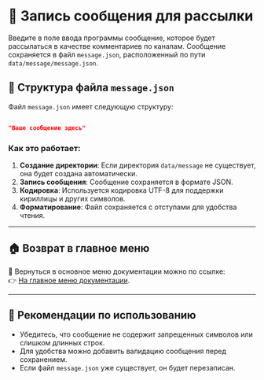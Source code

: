 # 📝 Запись сообщения для рассылки

Введите в поле ввода программы сообщение, которое будет рассылаться в качестве комментариев по каналам. Сообщение 
сохраняется в файл `message.json`, расположенный по пути `data/message/message.json`.

## 📂 Структура файла `message.json`

Файл `message.json` имеет следующую структуру:

```json

"Ваше сообщение здесь"
```
### Как это работает:

1. **Создание директории**: Если директория `data/message` не существует, она будет создана автоматически.
2. **Запись сообщения**: Сообщение сохраняется в формате JSON.
3. **Кодировка**: Используется кодировка UTF-8 для поддержки кириллицы и других символов.
4. **Форматирование**: Файл сохраняется с отступами для удобства чтения.
    

---
## 🏠 Возврат в главное меню

🔗 Вернуться в основное меню документации можно по ссылке:  
👉 [На главное меню документации](https://github.com/pyadrus/Telegram_Commentator_GPT/blob/9e3130f21e039bde487ee40cc2cdefce31c6b047/doc/doc.md).

---
## 📌 Рекомендации по использованию

- Убедитесь, что сообщение не содержит запрещенных символов или слишком длинных строк.
- Для удобства можно добавить валидацию сообщения перед сохранением.
- Если файл `message.json` уже существует, он будет перезаписан.